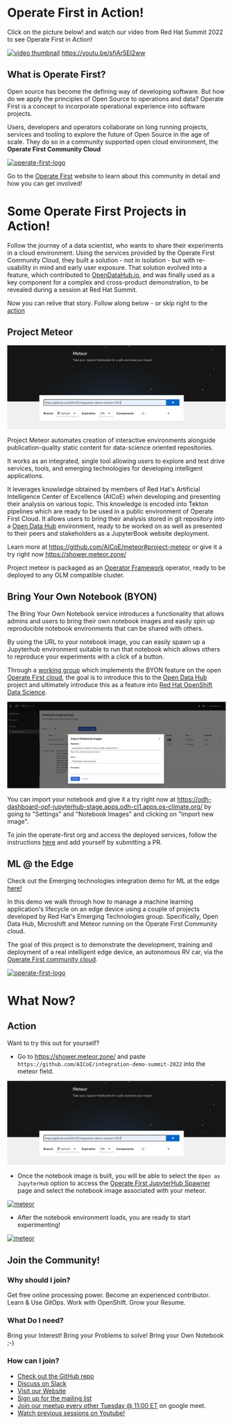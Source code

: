# Operate First in Action! 

Click on the picture below! and watch our video from Red Hat Summit 2022 to see Operate First in Action!

[![video thumbnail](assets/images/opf-in-action-thumbnail.png)](https://youtu.be/sfjAr5EI2ww)
https://youtu.be/sfjAr5EI2ww


## What is Operate First? 

Open source has become the defining way of developing software. But how do we apply the principles of Open Source to operations and data? Operate First is a concept to incorporate operational experience into software projects.

Users, developers and operators collaborate on long running projects, services and tooling to explore the future of Open Source in the age of scale. They do so in a community supported open cloud environment, the **Operate First Community Cloud**

[![operate-first-logo](assets/images/opf-logo.png)](https://www.operate-first.cloud/)

Go to the [Operate First](https://www.operate-first.cloud/) website to learn about this community in detail and how you can get involved!


# Some Operate First Projects in Action!

Follow the journey of a data scientist, who wants to share their experiments in a cloud environment. Using the services provided by the Operate First Community Cloud, they built a solution - not in isolation - but with re-usability in mind and early user exposure.  That solution evolved into a  feature, which contributed to [OpenDataHub.io](http://opendatahub.io), and was finally used as a key component for a complex and cross-product demonstration, to be revealed during a session at Red Hat Summit.

Now you can relive that story. Follow along below - or skip right to the [action](#action)

## Project Meteor

[![meteor](assets/images/meteor.png)](https://github.com/AICoE/meteor#project-meteor)

Project Meteor automates creation of interactive environments alongside publication-quality static content for data-science oriented repositories.

It works as an integrated, single tool allowing users to explore and test drive services, tools, and emerging technologies for developing intelligent applications.

It leverages knowledge obtained by members of Red Hat's Artificial Intelligence Center of Excellence (AICoE) when developing and presenting their analysis on various topic. This knowledge is encoded into Tekton pipelines which are ready to be used in a public environment of Operate First Cloud. It allows users to bring their analysis stored in git repository into a [Open Data Hub](https://opendatahub.io/) environment, ready to be worked on as well as presented to their peers and stakeholders as a JupyterBook website deployment.

Learn more at https://github.com/AICoE/meteor#project-meteor or give it a try right now https://shower.meteor.zone/

Project meteor is packaged as an [Operator Framework](https://operatorframework.io/) operator, ready to be deployed to any OLM compatible cluster.

## Bring Your Own Notebook (BYON)

The Bring Your Own Notebook service introduces a functionality that allows admins and users to bring their own notebook images and easily spin up reproducible notebook environments that can be shared with others.

By using the URL to your notebook image, you can easily spawn up a Jupyterhub environment suitable to run that notebook which allows others to reproduce your experiments with a click of a button.

Through a [working group](https://github.com/open-services-group/byon#bring-your-own-notebook-byon-working-group) which implements the BYON feature on the open [Operate First cloud](https://www.operate-first.cloud/), the goal is to introduce this to the [Open Data Hub](https://opendatahub.io/) project and ultimately introduce this as a feature into [Red Hat OpenShift Data Science](https://www.redhat.com/en/technologies/cloud-computing/openshift/openshift-data-science).

[![byon](assets/images/byon.png)](https://github.com/open-services-group/byon#bring-your-own-notebook-byon-working-group)

You can import your notebook and give it a try right now at https://odh-dashboard-opf-jupyterhub-stage.apps.odh-cl1.apps.os-climate.org/ by going to "Settings" and "Notebook Images" and clicking on "Import new image".

To join the operate-first org and access the deployed services, follow the instructions [here](https://github.com/operate-first/common/blob/main/docs/add_gh_member_and_access.md#become-a-github-member) and add yourself by submitting a PR.

## ML @ the Edge

Check out the Emerging technologies integration demo for ML at the edge [here!](https://github.com/AICoE/integration-demo-summit-2022)  

In this demo we walk through how to manage a machine learning application's lifecycle on an edge device using a couple of projects developed by Red Hat's Emerging Technologies group. Specifically, Open Data Hub, Microshift and Meteor running on the Operate First Community cloud.

The goal of this project is to demonstrate the development, training and deployment of a real intelligent edge device, an autonomous RV car, via the [Operate First community cloud](https://www.operate-first.cloud/).
 
 [![operate-first-logo](assets/images/car-sim.png)](https://github.com/AICoE/summit-2022-octo-keynote#summit-2021-octo-keynote)

 # What Now?

 ## Action

 Want to try this out for yourself?

* Go to https://shower.meteor.zone/ and paste `https://github.com/AICoE/integration-demo-summit-2022` into the meteor field.

[![meteor](assets/images/meteor.png)](https://github.com/AICoE/meteor#project-meteor)


* Once the notebook image is built, you will be able to select the `Open as JupyterHub` option to access the [Operate First JupyterHub Spawner](https://jupyterhub-opf-jupyterhub.apps.smaug.na.operate-first.cloud/) page and select the notebook image associated with your meteor.  

[![meteor](assets/images/jupyterhub-spawner.png)](https://github.com/AICoE/meteor#project-meteor)

* After the notebook environment loads, you are ready to start experimenting! 

[![meteor](assets/images/jupyter-notebook.png)](https://github.com/AICoE/meteor#project-meteor)

 ## Join the Community!
 ### Why should I join?
 Get free online processing power.
 Become an experienced contributor.
 Learn & Use GitOps.
 Work with OpenShift.
 Grow your Resume.
 
 ### What Do I need?
 Bring your Interest!
 Bring your Problems to solve!
 Bring your Own Notebook ;-)
 
 ### How can I join?
 * [Check out the GitHub repo](https://github.com/operate-first)
 * [Discuss on Slack](https://join.slack.com/t/operatefirst/shared_invite/zt-o2gn4wn8-O39g7sthTAuPCvaCNRnLww)
 * [Visit our Website](https://www.operate-first.cloud/)
 * [Sign up for the mailing list](https://lists.operate-first.cloud/admin/lists/community.lists.operate-first.cloud/)
 * [Join our meetup every other Tuesday @ 11:00 ET](https://meet.google.com/eyb-yegj-gji) on google meet.
 * [Watch previous sessions on Youtube!](https://www.youtube.com/channel/UCe87bwqlGoBQs2RvMQZ5_sg)
